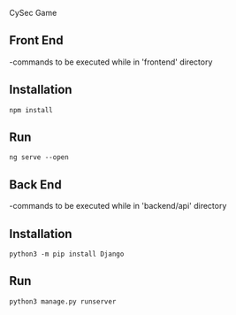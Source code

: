 CySec Game

## Front End
-commands to be executed while in 'frontend' directory
## Installation
`npm install`

## Run
`ng serve --open`


## Back End
-commands to be executed while in 'backend/api' directory

## Installation
`python3 -m pip install Django`

## Run 
`python3 manage.py runserver`